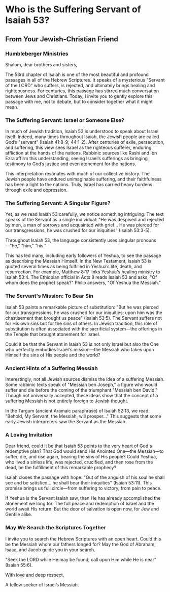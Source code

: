 # Who is the Suffering Servant of Isaiah 53?

## From Your Jewish-Christian Friend

### Humbleberger Ministries

Shalom, dear brothers and sisters,

The 53rd chapter of Isaiah is one of the most beautiful and profound passages in all of the Hebrew Scriptures. It speaks of a mysterious "Servant of the LORD" who suffers, is rejected, and ultimately brings healing and righteousness. For centuries, this passage has stirred much conversation between Jews and Christians. Today, I invite you to gently explore this passage with me, not to debate, but to consider together what it might mean.

### The Suffering Servant: Israel or Someone Else?

In much of Jewish tradition, Isaiah 53 is understood to speak about Israel itself. Indeed, many times throughout Isaiah, the Jewish people are called God’s "servant" (Isaiah 41:8-9; 44:1-2). After centuries of exile, persecution, and suffering, this view sees Israel as the righteous sufferer, enduring affliction at the hands of the nations. Rabbinic sources like Rashi and Ibn Ezra affirm this understanding, seeing Israel’s sufferings as bringing testimony to God’s justice and even atonement for the nations.

This interpretation resonates with much of our collective history. The Jewish people have endured unimaginable suffering, and their faithfulness has been a light to the nations. Truly, Israel has carried heavy burdens through exile and oppression.

### The Suffering Servant: A Singular Figure?

Yet, as we read Isaiah 53 carefully, we notice something intriguing. The text speaks of the Servant as a single individual: "He was despised and rejected by men, a man of sorrows and acquainted with grief... He was pierced for our transgressions, he was crushed for our iniquities" (Isaiah 53:3-5).

Throughout Isaiah 53, the language consistently uses singular pronouns—"he," "him," "his."

This has led many, including early followers of Yeshua, to see the passage as describing the Messiah Himself. In the New Testament, Isaiah 53 is quoted several times as being fulfilled in Yeshua’s life, death, and resurrection. For example, Matthew 8:17 links Yeshua's healing ministry to Isaiah 53:4. The Ethiopian official in Acts 8 reads Isaiah 53 and asks, "Of whom does the prophet speak?" Philip answers, "Of Yeshua the Messiah."

### The Servant's Mission: To Bear Sin

Isaiah 53 paints a remarkable picture of substitution: "But he was pierced for our transgressions, he was crushed for our iniquities; upon him was the chastisement that brought us peace" (Isaiah 53:5). The Servant suffers not for His own sins but for the sins of others. In Jewish tradition, this role of substitution is often associated with the sacrificial system—the offerings in the Temple that brought atonement for Israel.

Could it be that the Servant in Isaiah 53 is not only Israel but also the One who perfectly embodies Israel's mission—the Messiah who takes upon Himself the sins of His people and the world?

### Ancient Hints of a Suffering Messiah

Interestingly, not all Jewish sources dismiss the idea of a suffering Messiah. Some rabbinic texts speak of "Messiah ben Joseph," a figure who would suffer and die before the coming of the triumphant "Messiah ben David." Though not universally accepted, these ideas show that the concept of a suffering Messiah is not entirely foreign to Jewish thought.

In the Targum (ancient Aramaic paraphrase) of Isaiah 52:13, we read: "Behold, My Servant, the Messiah, will prosper..." This suggests that some early Jewish interpreters saw the Servant as the Messiah.

### A Loving Invitation

Dear friend, could it be that Isaiah 53 points to the very heart of God's redemptive plan? That God would send His Anointed One—the Messiah—to suffer, die, and rise again, bearing the sins of His people? Could Yeshua, who lived a sinless life, was rejected, crucified, and then rose from the dead, be the fulfillment of this remarkable prophecy?

Isaiah closes the passage with hope: "Out of the anguish of his soul he shall see and be satisfied... he shall bear their iniquities" (Isaiah 53:11). This promise brings us full circle—from suffering to victory, from pain to peace.

If Yeshua is the Servant Isaiah saw, then He has already accomplished the atonement we long for. The full peace and redemption of Israel and the world await His return. But the door of salvation is open now, for Jew and Gentile alike.

### May We Search the Scriptures Together

I invite you to search the Hebrew Scriptures with an open heart. Could this be the Messiah whom our fathers longed for? May the God of Abraham, Isaac, and Jacob guide you in your search.

"Seek the LORD while He may be found; call upon Him while He is near" (Isaiah 55:6).

With love and deep respect,

A fellow seeker of Israel’s Messiah.
